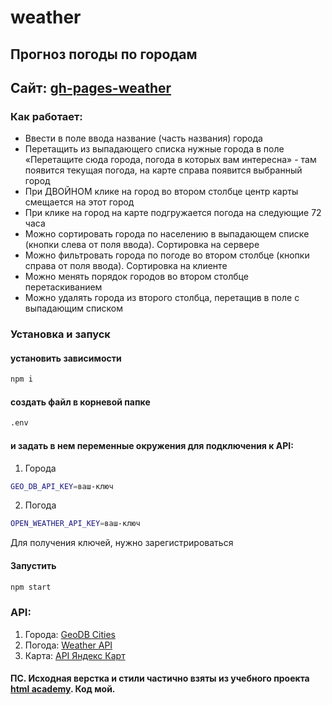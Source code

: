 # weather

## Прогноз погоды по городам

## Сайт: [gh-pages-weather](gitsergeyhab.github.io/weather/)

### Как работает:
- Ввести в поле ввода название (часть названия) города
- Перетащить из выпадающего списка нужные города в поле «Перетащите сюда города, погода в которых вам интересна» - там появится текущая погода, на карте справа появится выбранный город
- При ДВОЙНОМ клике на город во втором столбце центр карты смещается на этот город
- При клике на город на карте подгружается погода на следующие 72 часа
- Можно сортировать города по населению в выпадающем списке (кнопки слева от поля ввода). Сортировка на сервере
- Можно фильтровать города по погоде во втором столбце (кнопки справа от поля ввода). Сортировка на клиенте
- Можно менять порядок городов во втором столбце перетаскиванием
- Можно удалять города из второго столбца, перетащив в поле с выпадающим списком

### Установка и запуск
#### установить зависимости 
```bash 
npm i
```
#### создать файл в корневой папке
```bash
.env
```
#### и задать в нем переменные окружения для подключения к API:
1. Города
```bash
GEO_DB_API_KEY=ваш-ключ
```
2. Погода
```bash
OPEN_WEATHER_API_KEY=ваш-ключ
```
Для получения ключей, нужно зарегистрироваться

#### Запустить
```bash 
npm start
```

### API:
1.	Города: [GeoDB Cities](https://rapidapi.com/wirefreethought/api/geodb-cities/)
2.	Погода: [Weather API](https://openweathermap.org/api)
3.	Карта: [API Яндекс Карт](https://yandex.ru/dev/maps/)

#### ПС. Исходная верстка и стили частично взяты из учебного проекта [html academy](https://htmlacademy.ru/projects/project-weather-forecast/payment). Код мой.
